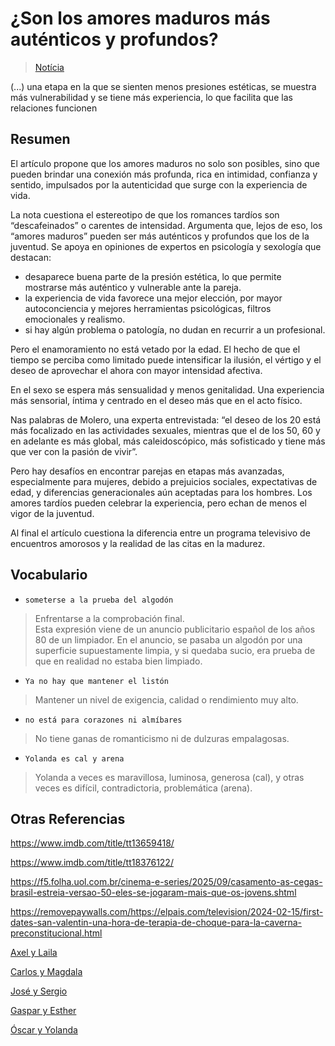 # ¿Son los amores maduros más auténticos y profundos?

> [Notícia](https://elpais.com/estilo-de-vida/2025-09-30/son-los-amores-maduros-mas-autenticos-y-profundos.html)

(...) una etapa en la que se sienten menos presiones estéticas, se muestra más vulnerabilidad y se tiene más
experiencia, lo que facilita que las relaciones funcionen

## Resumen

El artículo propone que los amores maduros no solo son posibles, sino que pueden brindar una conexión más profunda, rica
en intimidad, confianza y sentido, impulsados por la autenticidad que surge con la experiencia de vida.

La nota cuestiona el estereotipo de que los romances tardíos son “descafeinados” o carentes de intensidad. Argumenta
que, lejos de eso, los “amores maduros” pueden ser más auténticos y profundos que los de la juventud. Se apoya en
opiniones de expertos en psicología y sexología que destacan:

- desaparece buena parte de la presión estética, lo que permite mostrarse más auténtico y vulnerable ante la pareja.
- la experiencia de vida favorece una mejor elección, por mayor autoconciencia y mejores herramientas psicológicas,
  filtros emocionales y realismo.
- si hay algún problema o patología, no dudan en recurrir a un profesional.

Pero el enamoramiento no está vetado por la edad. El hecho de que el tiempo se perciba como limitado puede intensificar
la ilusión, el vértigo y el deseo de aprovechar el ahora con mayor intensidad afectiva.

En el sexo se espera más sensualidad y menos genitalidad. Una experiencia más sensorial, íntima y centrado en el deseo
más que en el acto físico.

Nas palabras de Molero, una experta entrevistada: “el deseo de los 20 está más focalizado en las actividades sexuales,
mientras que el de los 50, 60 y en adelante es más global, más caleidoscópico, más sofisticado y tiene más que ver con
la pasión de vivir”.

Pero hay desafíos en encontrar parejas en etapas más avanzadas, especialmente para mujeres, debido a prejuicios
sociales, expectativas de edad, y diferencias generacionales aún aceptadas para los hombres. Los amores tardíos pueden
celebrar la experiencia, pero echan de menos el vigor de la juventud.

Al final el artículo cuestiona la diferencia entre un programa televisivo de encuentros amorosos y la realidad de las
citas en la madurez.

## Vocabulario

- `someterse a la prueba del algodón`

> Enfrentarse a la comprobación final.  
> Esta expresión viene de un anuncio publicitario español de los años 80 de un limpiador. En el anuncio, se pasaba un
> algodón por una superficie supuestamente limpia, y si quedaba sucio, era prueba de que en realidad no estaba bien
> limpiado.

- `Ya no hay que mantener el listón`

> Mantener un nivel de exigencia, calidad o rendimiento muy alto.

- `no está para corazones ni almíbares`

> No tiene ganas de romanticismo ni de dulzuras empalagosas.

- `Yolanda es cal y arena`

> Yolanda a veces es maravillosa, luminosa, generosa (cal), y otras veces es difícil, contradictoria, problemática
> (arena).

## Otras Referencias

https://www.imdb.com/title/tt13659418/

https://www.imdb.com/title/tt18376122/

https://f5.folha.uol.com.br/cinema-e-series/2025/09/casamento-as-cegas-brasil-estreia-versao-50-eles-se-jogaram-mais-que-os-jovens.shtml

https://removepaywalls.com/https://elpais.com/television/2024-02-15/first-dates-san-valentin-una-hora-de-terapia-de-choque-para-la-caverna-preconstitucional.html

[Axel y Laila](https://www.lavanguardia.com/television/20240214/9520378/soltero-first-dates-sorprende-cita-tactica-ligar-magic-mike-pmv.html)

[Carlos y Magdala](https://www.20minutos.es/television/carlos-tengo-62-anos-soy-virgen-he-venido-first-dates-enamorarme-si-dios-quiere-tener-hijos-5218797/)

[José y Sergio](https://www.marca.com/tiramillas/television/2024/02/15/65cd3767e2704eec548b45c0.html)

[Gaspar y Esther](https://www.lavanguardia.com/television/20240214/9520380/soltero-first-dates-presume-dotes-seduccion-provoca-rechazo-cita-farol-mmn.html)

[Óscar y Yolanda](https://www.cuatro.com/television/20240214/yolanda-oscar-cumplen-sueno-san-valentin_18_011704509.html)
